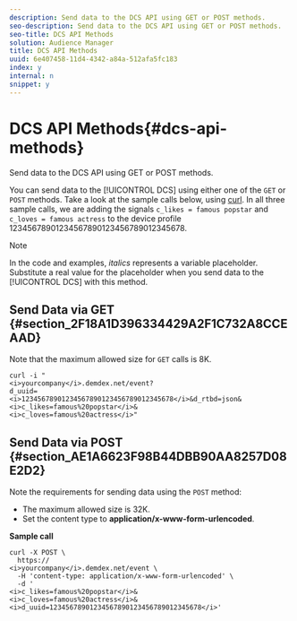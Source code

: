 ```yaml
---
description: Send data to the DCS API using GET or POST methods.
seo-description: Send data to the DCS API using GET or POST methods.
seo-title: DCS API Methods
solution: Audience Manager
title: DCS API Methods
uuid: 6e407458-11d4-4342-a84a-512afa5fc183
index: y
internal: n
snippet: y
---
```


# DCS API Methods{#dcs-api-methods}

Send data to the DCS API using GET or POST methods.

You can send data to the [!UICONTROL DCS] using either one of the `GET` or `POST` methods. Take a look at the sample calls below, using [curl](https://curl.haxx.se/). In all three sample calls, we are adding the signals `c_likes = famous popstar` and `c_loves = famous actress` to the device profile 12345678901234567890123456789012345678.

>[!NOTE]
>
>In the code and examples, *italics* represents a variable placeholder. Substitute a real value for the placeholder when you send data to the [!UICONTROL DCS] with this method.

## Send Data via GET {#section_2F18A1D396334429A2F1C732A8CCEAAD}

Note that the maximum allowed size for `GET` calls is 8K.

```
curl -i " 
<i>yourcompany</i>.demdex.net/event? 
d_uuid= 
<i>12345678901234567890123456789012345678</i>&d_rtbd=json& 
<i>c_likes=famous%20popstar</i>& 
<i>c_loves=famous%20actress</i>"
```

## Send Data via POST {#section_AE1A6623F98B44DBB90AA8257D08E2D2}

Note the requirements for sending data using the `POST` method:

* The maximum allowed size is 32K. 
* Set the content type to **application/x-www-form-urlencoded**.

**Sample call**

```
curl -X POST \ 
  https:// 
<i>yourcompany</i>.demdex.net/event \ 
  -H 'content-type: application/x-www-form-urlencoded' \ 
  -d ' 
<i>c_likes=famous%20popstar</i>& 
<i>c_loves=famous%20actress</i>& 
<i>d_uuid=12345678901234567890123456789012345678</i>'
```

<!-- 

<p> <b>Sample call with content type application/json</b> </p> 
<p> 
 <codeblock>
   curl&nbsp;-X&nbsp;POST&nbsp;\ 
  <discoiqbr />&nbsp;&nbsp;https:// 
  <i>yourcompany</i>.demdex.net/event&nbsp;\ 
  <discoiqbr />&nbsp;&nbsp;-H&nbsp;'content-type:&nbsp;application/json'&nbsp;\ 
  <discoiqbr />&nbsp;&nbsp;-d&nbsp;'{ 
  <i>"c_likes":"famous&nbsp;popstar"</i>, 
  <i>"c_loves":"famous&nbsp;actress"</i>," 
  <i>d_uuid":"12345678901234567890123456789012345678"}</i>' 
 </codeblock> </p>

 -->

